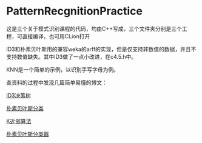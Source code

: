 # PatternRecgnitionPractice

这是三个关于模式识别课程的代码，均由C++写成，三个文件夹分别是三个工程，可直接编译，也可用CLion打开

ID3和朴素贝叶斯用的兼容weka的arff的实现，但是仅支持非数值的数据，并且不支持数值缺失。其中ID3做了一点小改进，在c4.5.h中。

KNN是一个简单的示例，以识别手写字母为例。

查资料的过程中发现几篇简单易懂的博文：

[ID3决策树](http://www.cnblogs.com/zhangchaoyang/articles/2196631.html)

[朴素贝叶斯分类](http://www.cnblogs.com/zhangchaoyang/articles/2586402.html)

[K近邻算法](https://wizardforcel.gitbooks.io/dm-algo-top10/content/knn.html)

[朴素贝叶斯分类器](https://wizardforcel.gitbooks.io/dm-algo-top10/content/naive-bayes.html)
